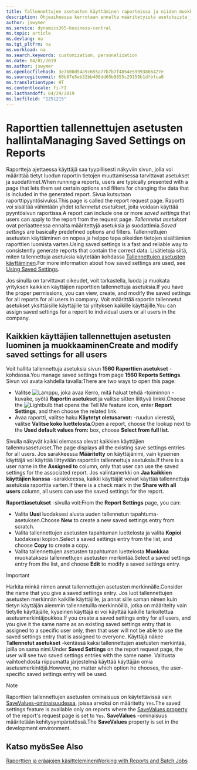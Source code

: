 ```yaml
---
title: Tallennettujen asetusten käyttäminen raporteissa ja niiden muokkaaminen | Microsoft Docs
description: Ohjeaiheessa kerrotaan ennalta määritetyistä asetuksista ja suodattimista, joilla raportti mukautetaan ja luodaan oikeita tietoja.
author: jswymer
ms.service: dynamics365-business-central
ms.topic: article
ms.devlang: na
ms.tgt_pltfrm: na
ms.workload: na
ms.search.keywords: customization, personalization
ms.date: 04/01/2019
ms.author: jswymer
ms.openlocfilehash: 3e7b00d54a9c655a77b7b7f4854e59993866427e
ms.sourcegitcommit: 60b87e5eb32bb408dd65b9855c29159b1dfbfca8
ms.translationtype: HT
ms.contentlocale: fi-FI
ms.lasthandoff: 04/29/2019
ms.locfileid: "1251215"
---
```

# <a name="managing-saved-settings-on-reports"></a><span data-ttu-id="e3d68-103">Raporttien tallennettujen asetusten hallinta</span><span class="sxs-lookup"><span data-stu-id="e3d68-103">Managing Saved Settings on Reports</span></span>
<span data-ttu-id="e3d68-104">Raportteja ajettaessa käyttäjä saa tyypillisesti näkyviin sivun, jolla voi määrittää tietyt luodun raportin tietojen muuttamisessa tarvittavat asetukset ja suodattimet.</span><span class="sxs-lookup"><span data-stu-id="e3d68-104">When running a reports, users are typically presented with a page that lets them set certain options and filters for changing the data that is included in the generated report.</span></span> <span data-ttu-id="e3d68-105">Sivua kutsutaan raporttipyyntösivuksi.</span><span class="sxs-lookup"><span data-stu-id="e3d68-105">This page is called the report request page.</span></span> <span data-ttu-id="e3d68-106">Raportti voi sisältää vähintään yhdet *tallennetut asetukset*, joita voidaan käyttää pyyntösivun raportissa.</span><span class="sxs-lookup"><span data-stu-id="e3d68-106">A report can include one or more *saved settings* that users can apply to the report from the request page.</span></span> <span data-ttu-id="e3d68-107">*Tallennetut asetukset* ovat periaatteessa ennalta määritettyjä asetuksia ja suodattimia.</span><span class="sxs-lookup"><span data-stu-id="e3d68-107">*Saved settings* are basically predefined options and filters.</span></span> <span data-ttu-id="e3d68-108">Tallennettujen asetusten käyttäminen on nopea ja helppo tapa oikeiden tietojen sisältämien raporttien luomista varten.</span><span class="sxs-lookup"><span data-stu-id="e3d68-108">Using saved settings is a fast and reliable way to consistently generate reports that contain the correct data.</span></span> <span data-ttu-id="e3d68-109">Lisätietoja siitä, miten tallennettuja asetuksia käytetään kohdassa [Tallennettujen asetusten käyttäminen](ui-work-report.md#SavedSettings).</span><span class="sxs-lookup"><span data-stu-id="e3d68-109">For more information about how saved settings are used, see [Using Saved Settings](ui-work-report.md#SavedSettings).</span></span>

<span data-ttu-id="e3d68-110">Jos sinulla on tarvittavat oikeudet, voit tarkastella, luoda ja muokata yrityksen kaikkien käyttäjien raporttien tallennettuja asetuksia.</span><span class="sxs-lookup"><span data-stu-id="e3d68-110">If you have the proper permissions, you can view, create, and modify the saved settings for all reports for all users in company.</span></span> <span data-ttu-id="e3d68-111">Voit määrittää raportin tallennetut asetukset yksittäisille käyttäjille tai yrityksen kaikille käyttäjille.</span><span class="sxs-lookup"><span data-stu-id="e3d68-111">You can assign saved settings for a report to individual users or all users in the company.</span></span>

<!--
## Apply saved settings to a report
1. Open the report.

   The report request page appears.    
2. In the **Saved Settings** section of the page, set the **Name** field  to the saved settings that you want to use.

   The **Saved Settings** section only appears if the report has been run before or if there are existing saved settings entries. The saved settings entry called **Last used options and filters** is always available. These settings are the option and filter values that were used the last time you ran the report.

-->

## <a name="create-and-modify-saved-settings-for-all-users"></a><span data-ttu-id="e3d68-112">Kaikkien käyttäjien tallennettujen asetusten luominen ja muokkaaminen</span><span class="sxs-lookup"><span data-stu-id="e3d68-112">Create and modify saved settings for all users</span></span>
<span data-ttu-id="e3d68-113">Voit hallita tallennettuja asetuksia sivun **1560 Raporttien asetukset** -kohdassa.</span><span class="sxs-lookup"><span data-stu-id="e3d68-113">You manage saved settings from page **1560 Reports Settings**.</span></span> <span data-ttu-id="e3d68-114">Sivun voi avata kahdella tavalla:</span><span class="sxs-lookup"><span data-stu-id="e3d68-114">There are two ways to open this page:</span></span>
-   <span data-ttu-id="e3d68-115">Valitse ![Lamppu, joka avaa Kerro, mitä haluat tehdä -toiminnon](media/ui-search/search_small.png "Kerro, mitä haluat tehdä") -kuvake, syötä **Raportin asetukset** ja valitse sitten liittyvä linkki.</span><span class="sxs-lookup"><span data-stu-id="e3d68-115">Choose the ![Lightbulb that opens the Tell Me feature](media/ui-search/search_small.png "Tell me what you want to do") icon, enter **Report Settings**, and then choose the related link.</span></span>
-   <span data-ttu-id="e3d68-116">Avaa raportti, valitse haku **Käytetyt oletusarvot:** -ruudun vierestä, valitse **Valitse koko luettelosta**.</span><span class="sxs-lookup"><span data-stu-id="e3d68-116">Open a report, choose the lookup next to the **Used default values from:** box, choose **Select from full list**.</span></span>

<span data-ttu-id="e3d68-117">Sivulla näkyvät kaikki olemassa olevat kaikkien käyttäjien tallennusasetukset.</span><span class="sxs-lookup"><span data-stu-id="e3d68-117">The page displays all the existing save settings entries for all users.</span></span> <span data-ttu-id="e3d68-118">Jos sarakkeessa **Määritetty** on käyttäjänimi, vain kyseinen käyttäjä voi käyttää liittyvään raporttiin tallennettuja asetuksia.</span><span class="sxs-lookup"><span data-stu-id="e3d68-118">If there is a user name in the **Assigned to** column, only that user can use the saved settings for the associated report.</span></span> <span data-ttu-id="e3d68-119">Jos valintamerkki on **Jaa kaikkien käyttäjien kanssa** -sarakkeessa, kaikki käyttäjät voivat käyttää tallennettuja asetuksia raporttia varten.</span><span class="sxs-lookup"><span data-stu-id="e3d68-119">If there is a check mark in the **Share with all users** column, all users can use the saved settings for the report.</span></span>

<span data-ttu-id="e3d68-120">**Raporttiasetukset** -sivulla voit:</span><span class="sxs-lookup"><span data-stu-id="e3d68-120">From the **Report Settings** page, you can:</span></span>
-   <span data-ttu-id="e3d68-121">Valita **Uusi** luodaksesi alusta uuden tallennetun tapahtuma-asetuksen.</span><span class="sxs-lookup"><span data-stu-id="e3d68-121">Choose **New** to create a new saved settings entry from scratch.</span></span>
-   <span data-ttu-id="e3d68-122">Valita tallennettujen asetusten tapahtuman luettelosta ja valita **Kopioi** luodaksesi kopion.</span><span class="sxs-lookup"><span data-stu-id="e3d68-122">Select a saved settings entry from the list, and choose **Copy** to create a copy.</span></span>
-   <span data-ttu-id="e3d68-123">Valita tallennettujen asetusten tapahtuman luettelosta **Muokkaa** muokataksesi tallennettujen asetusten merkintää.</span><span class="sxs-lookup"><span data-stu-id="e3d68-123">Select a saved settings entry from the list, and choose **Edit** to modify a saved settings entry.</span></span>


> [!Important]
> <span data-ttu-id="e3d68-124">Harkita minkä nimen annat tallennettujen asetusten merkinnälle.</span><span class="sxs-lookup"><span data-stu-id="e3d68-124">Consider the name that you give a saved settings entry.</span></span> <span data-ttu-id="e3d68-125">Jos luot tallennettujen asetusten merkinnän kaikille käyttäjille, ja annat sille saman nimen kuin tietyn käyttäjän aiemmin tallennetuilla merkinnöillä, jotka on määritelty vain tietylle käyttäjälle, kyseinen käyttäjä ei voi käyttää kaikille tarkoitettua asetusmerkintäjoukkoa.</span><span class="sxs-lookup"><span data-stu-id="e3d68-125">If you create a saved settings entry for all users, and you give it the same name as an existing saved settings entry that is assigned to a specific user only, then that user will not be able to use the saved settings entry that is assigned to everyone.</span></span>  <span data-ttu-id="e3d68-126">Käyttäjä näkee **Tallennetut asetukset** -kentässä kaksi tallennettujen asetusten merkintää, joilla on sama nimi.</span><span class="sxs-lookup"><span data-stu-id="e3d68-126">Under **Saved Settings** on the report request page, the user will see two saved settings entries with the same name.</span></span> <span data-ttu-id="e3d68-127">Valitusta vaihtoehdosta riippumatta järjestelmä käyttää käyttäjän omia asetusmerkintöjä.</span><span class="sxs-lookup"><span data-stu-id="e3d68-127">However, no matter which option he chooses, the user-specific saved settings entry will be used.</span></span>

> [!NOTE]
> <span data-ttu-id="e3d68-128">Raporttien tallennettujen asetusten ominaisuus on käytettävissä vain [SaveValues-ominaisuudessa](https://docs.microsoft.com/en-us/dynamics-nav/savevalues-property), joissa arvoksi on määritetty `Yes`.</span><span class="sxs-lookup"><span data-stu-id="e3d68-128">The saved settings feature is available only on reports where the [SaveValues property](https://docs.microsoft.com/en-us/dynamics-nav/savevalues-property) of the report's request page is set to `Yes`.</span></span> <span data-ttu-id="e3d68-129">**SaveValues** -ominaisuus määritetään kehitysympäristössä.</span><span class="sxs-lookup"><span data-stu-id="e3d68-129">The **SaveValues** property is set in the development environment.</span></span>  

## <a name="see-also"></a><span data-ttu-id="e3d68-130">Katso myös</span><span class="sxs-lookup"><span data-stu-id="e3d68-130">See Also</span></span>
[<span data-ttu-id="e3d68-131">Raporttien ja eräajojen käsitteleminen</span><span class="sxs-lookup"><span data-stu-id="e3d68-131">Working with Reports and Batch Jobs</span></span>](ui-work-report.md)  
